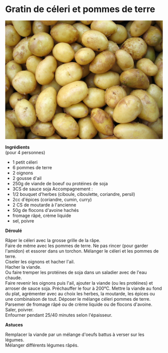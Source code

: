 # Gratin de céleri et pommes de terre

![gratin](https://github.com/bndct-lmbrt/mes-recettes/blob/master/medias/gratin-celeri.jpg)

**Ingrédients**  
(pour 4 personnes)
 

* 1 petit céleri
* 6 pommes de terre 
* 2 oignons 
* 2 gousse d'ail
* 250g de viande de boeuf ou protéines de soja
* 3CS de sauce soja
Accompagnement :    
* 1/2 bouquet d'herbes (ciboule, ciboulette, coriandre, persil)
* 2cc d'épices (coriandre, cumin, curry)
* 2 CS de moutarde à l'ancienne
* 50g de flocons d'avoine hachés
* fromage râpé, crème liquide
* sel, poivre


**Déroulé**

Râper le céleri avec la grosse grille de la râpe.  
Faire de même avec les pommes de terre. Ne pas rincer (pour garder l'amidon) et essorer dans un torchon. 
Mélanger le céleri et les pommes de terre.   
Ciseler les oignons et hacher l'ail.  
Hacher la viande.  
Ou faire tremper les protéines de soja dans un saladier avec de l'eau chaude.  
Faire revenir les oignons puis l'ail, ajouter la viande (ou les protéines) et arroser de sauce soja. 
Préchauffer le four à 200°C. 
Mettre la viande au fond du plat, agrémenter avec au choix les herbes, la moutarde, les épices ou une combinaison de tout. Déposer le mélange céleri pommes de terre.  
 Parsemer de fromage râpé ou de crème liquide ou de flocons d'avoine.  
Saler, poivrer.  
Enfourner pendant 25/40 minutes selon l'épaisseur.    


**Astuces** 

Remplacer la viande par un mélange d'oeufs battus à verser sur les légumes.  
Mélanger différents légumes râpés.  